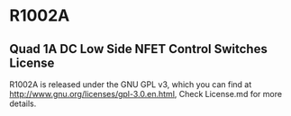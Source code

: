 # R1002A
Quad 1A DC Low Side NFET Control Switches
License
-------
R1002A is released under the GNU GPL v3, which you can find at <http://www.gnu.org/licenses/gpl-3.0.en.html>,
Check License.md for more details.